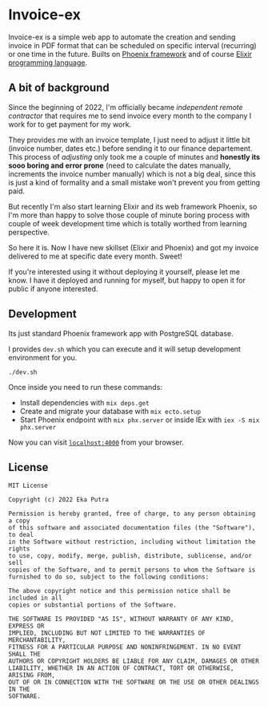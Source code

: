 # Invoice-ex

Invoice-ex is a simple web app to automate the creation and sending invoice in PDF format that can be scheduled on specific interval (recurring) or one time in the future. Builts on [Phoenix framework](https://www.phoenixframework.org/) and of course [Elixir programming language](https://elixir-lang.org/).


## A bit of background
Since the beginning of 2022, I'm officially became *independent remote contractor* that requires me to send invoice every month to the company I work for to get payment for my work.

They provides me with an invoice template, I just need to adjust it little bit (invoice number, dates etc.) before sending it to our finance departement. This process of *adjusting* only took me a couple of minutes and **honestly its sooo boring and error prone** (need to calculate the dates manually, increments the invoice number manually) which is not a big deal, since this is just a kind of formality and a small mistake won't prevent you from getting paid.

But recently I'm also start learning Elixir and its web framework Phoenix, so I'm more than happy to solve those couple of minute boring process with couple of week development time which is totally worthed from learning perspective.

So here it is. Now I have new skillset (Elixir and Phoenix) and got my invoice delivered to me at specific date every month. Sweet!

If you're interested using it without deploying it yourself, please let me know. I have it deployed and running for myself, but happy to open it for public if anyone interested.

## Development

Its just standard Phoenix framework app with PostgreSQL database.

I provides `dev.sh` which you can execute and it will setup development environment for you.

```
./dev.sh
```

Once inside you need to run these commands:

  * Install dependencies with `mix deps.get`
  * Create and migrate your database with `mix ecto.setup`
  * Start Phoenix endpoint with `mix phx.server` or inside IEx with `iex -S mix phx.server`

Now you can visit [`localhost:4000`](http://localhost:4000) from your browser.

## License
```
MIT License

Copyright (c) 2022 Eka Putra

Permission is hereby granted, free of charge, to any person obtaining a copy
of this software and associated documentation files (the "Software"), to deal
in the Software without restriction, including without limitation the rights
to use, copy, modify, merge, publish, distribute, sublicense, and/or sell
copies of the Software, and to permit persons to whom the Software is
furnished to do so, subject to the following conditions:

The above copyright notice and this permission notice shall be included in all
copies or substantial portions of the Software.

THE SOFTWARE IS PROVIDED "AS IS", WITHOUT WARRANTY OF ANY KIND, EXPRESS OR
IMPLIED, INCLUDING BUT NOT LIMITED TO THE WARRANTIES OF MERCHANTABILITY,
FITNESS FOR A PARTICULAR PURPOSE AND NONINFRINGEMENT. IN NO EVENT SHALL THE
AUTHORS OR COPYRIGHT HOLDERS BE LIABLE FOR ANY CLAIM, DAMAGES OR OTHER
LIABILITY, WHETHER IN AN ACTION OF CONTRACT, TORT OR OTHERWISE, ARISING FROM,
OUT OF OR IN CONNECTION WITH THE SOFTWARE OR THE USE OR OTHER DEALINGS IN THE
SOFTWARE.

```